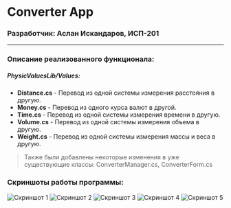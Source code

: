 # Converter App
### Разработчик: Аслан Искандаров, ИСП-201
---
### Описание реализованного функционала:
##### PhysicValuesLib/Values:
- **Distance.cs** - Перевод из одной системы измерения расстояния в другую.
- **Money.cs** - Перевод из одного курса валют в другой.
- **Time.cs** - Перевод из одной системы измерения времени в другую.
- **Volume.cs** - Перевод из одной системы измерения объема в другую.
- **Weight.cs** - Перевод из одной системы измерения массы и веса в другую.
> Также были добавлены некоторые изменения в уже существующие классы: ConverterManager.cs, ConverterForm.cs
### Скриншоты работы программы:
![Скриншот 1](https://sun9-21.userapi.com/impg/29n5m__YI4cNsznVw065UgLVLwA95eTSH0zyaw/Y1voaKbOeHk.jpg?size=1002x235&quality=96&sign=438d128f1c82c22c87a532ef259e6f80&type=album)
![Скриншот 2](https://sun9-15.userapi.com/impg/ZEeJihL5ieEmz_p50p6Sp8O8iiFSaXxioNV0Fw/ZTo_LsVCdHk.jpg?size=998x235&quality=96&sign=9a3d1cdfcc3d3d80cff01c08d0315a45&type=album)
![Скриншот 3](https://sun9-35.userapi.com/impg/mNuh2Z-73ASNSyf3GYtifTmrEa55K6gmb_bX2g/1KLGilcMLTY.jpg?size=1001x235&quality=96&sign=ee3b9f8738f73337015aa1423e035994&type=album)
![Скриншот 4](https://sun9-40.userapi.com/impg/gSbPD3rYCMgLMp8b5vSV1C1RVcXFzAZL6VjVlg/Kd_PQI2QyCs.jpg?size=1001x232&quality=96&sign=fe3304f69bdc6143d2084d5b284c58d2&type=album)
![Скриншот 5](https://sun9-78.userapi.com/impg/GNjH-vptDwrNrlJ7-mVFzHg5HVFm57qdroc6NQ/tjE-yQX12c8.jpg?size=1001x236&quality=96&sign=fa58b109313037902f992f2d5262927f&type=album)
